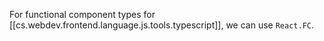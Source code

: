 
For functional component types for [[cs.webdev.frontend.language.js.tools.typescript]], we can use `React.FC`.
